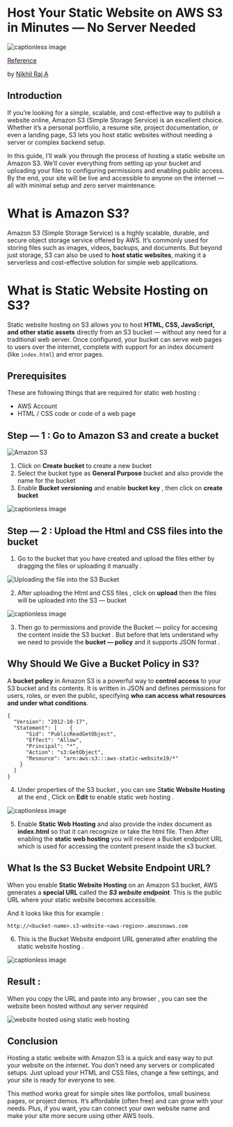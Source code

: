 Host Your Static Website on AWS S3 in Minutes — No Server Needed
================================================================

![captionless image](https://miro.medium.com/v2/resize:fit:1400/format:webp/1*2vrMXr6e2TYoKhhHEfSoaA.png)

[Reference](https://medium.com/@nikhilsiri2003/host-your-static-website-on-aws-s3-in-minutes-no-server-needed-8f13b1a83daf)

by [Nikhil Raj A](https://medium.com/@nikhilsiri2003?source=post_page---byline--8f13b1a83daf---------------------------------------)

**Introduction**
----------------

If you’re looking for a simple, scalable, and cost-effective way to publish a website online, Amazon S3 (Simple Storage Service) is an excellent choice. Whether it’s a personal portfolio, a resume site, project documentation, or even a landing page, S3 lets you host static websites without needing a server or complex backend setup.

In this guide, I’ll walk you through the process of hosting a static website on Amazon S3. We’ll cover everything from setting up your bucket and uploading your files to configuring permissions and enabling public access. By the end, your site will be live and accessible to anyone on the internet — all with minimal setup and zero server maintenance.

What is Amazon S3?
==================

Amazon S3 (Simple Storage Service) is a highly scalable, durable, and secure object storage service offered by AWS. It’s commonly used for storing files such as images, videos, backups, and documents. But beyond just storage, S3 can also be used to **host static websites**, making it a serverless and cost-effective solution for simple web applications.

What is Static Website Hosting on S3?
=====================================

Static website hosting on S3 allows you to host **HTML, CSS, JavaScript, and other static assets** directly from an S3 bucket — without any need for a traditional web server. Once configured, your bucket can serve web pages to users over the internet, complete with support for an index document (like `index.html`) and error pages.

Prerequisites
-------------

These are following things that are required for static web hosting :

*   AWS Account
*   HTML / CSS code or code of a web page

Step — 1 : Go to Amazon S3 and create a bucket
----------------------------------------------

![Amazon S3](https://miro.medium.com/v2/resize:fit:1400/format:webp/1*R7A4AwYsn4B2eBTf_G8BAw.png)

1.  Click on **Create bucket** to create a new bucket
2.  Select the bucket type as **General Purpose** bucket and also provide the name for the bucket
3.  Enable **Bucket versioning** and enable **bucket key** , then click on **create bucket**

![captionless image](https://miro.medium.com/v2/resize:fit:1400/format:webp/1*-gPR8Nv6gNQRkksH4zqdFA.jpeg)

Step — 2 : Upload the Html and CSS files into the bucket
--------------------------------------------------------

1.  Go to the bucket that you have created and upload the files either by dragging the files or uploading it manually .

![Uploading the file into the S3 Bucket](https://miro.medium.com/v2/resize:fit:1400/format:webp/1*CjA_7NLs-eImNK9hrODtVA.png)

2. After uploading the Html and CSS files , click on **upload** then the files will be uploaded into the S3 — bucket

![captionless image](https://miro.medium.com/v2/resize:fit:1400/format:webp/1*FLyDwk6XFM2VxxRVVtSGfg.jpeg)

3. Then go to permissions and provide the Bucket — policy for accesing the content inside the S3 bucket . But before that lets understand why we need to provide the **bucket — policy** and it supports JSON format .

Why Should We Give a Bucket Policy in S3?
-----------------------------------------

A **bucket policy** in Amazon S3 is a powerful way to **control access** to your S3 bucket and its contents. It is written in JSON and defines permissions for users, roles, or even the public, specifying **who can access what resources and under what conditions**.

```
{
  "Version": "2012-10-17",
  "Statement": [    {
      "Sid": "PublicReadGetObject",
      "Effect": "Allow",
      "Principal": "*",
      "Action": "s3:GetObject",
      "Resource": "arn:aws:s3:::aws-static-website19/*"
    }
  ]
}
```

4. Under properties of the S3 bucket , you can see S**tatic Website Hosting** at the end , Click on **Edit** to enable static web hosting .

![captionless image](https://miro.medium.com/v2/resize:fit:1400/format:webp/1*DcnGnS0-DTHuwRRjEeTO6Q.png)

5. Enable **Static Web Hosting** and also provide the index document as **index.html** so that it can recognize or take the html file. Then After enabling the **static web hosting** you will recieve a Bucket endpoint URL which is used for accessing the content present inside the s3 bucket.

What Is the S3 Bucket Website Endpoint URL?
-------------------------------------------

When you enable **Static Website Hosting** on an Amazon S3 bucket, AWS generates a **special URL** called the **_S3 website endpoint_**. This is the public URL where your static website becomes accessible.

And it looks like this for example :

```
http://<bucket-name>.s3-website-<aws-region>.amazonaws.com
```

6. This is the Bucket Website endpoint URL generated after enabling the static website hosting .

![captionless image](https://miro.medium.com/v2/resize:fit:1400/format:webp/1*ZH2jl5qkltG5mUQTi8uHuQ.jpeg)

Result :
--------

When you copy the URL and paste into any browser , you can see the website been hosted without any server required

![website hosted using static web hosting](https://miro.medium.com/v2/resize:fit:1400/format:webp/1*uGnBzsYMmSRYZ5A6E1oxFA.png)

Conclusion
----------

Hosting a static website with Amazon S3 is a quick and easy way to put your website on the internet. You don’t need any servers or complicated setups. Just upload your HTML and CSS files, change a few settings, and your site is ready for everyone to see.

This method works great for simple sites like portfolios, small business pages, or project demos. It’s affordable (often free) and can grow with your needs. Plus, if you want, you can connect your own website name and make your site more secure using other AWS tools.

